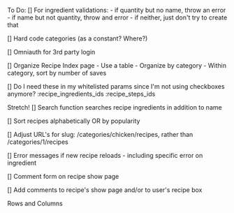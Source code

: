 To Do:
[] For ingredient validations: 
    - if quantity but no name, throw an error
    - if name but not quantity, throw and error
    - if neither, just don't try to create that

[] Hard code categories (as a constant? Where?)

[] Omniauth for 3rd party login

[] Organize Recipe Index page
    - Use a table
    - Organize by category
    - Within category, sort by number of saves

[] Do I need these in my whitelisted params since I'm not using checkboxes anymore?
    :recipe_ingredients_ids
    :recipe_steps_ids

Stretch!
[] Search function searches recipe ingredients in addition to name

[] Sort recipes alphabetically OR by popularity

[] Adjust URL's for slug: /categories/chicken/recipes, rather than /categories/1/recipes

[] Error messages if new recipe reloads - including specific error on ingredient

[] Comment form on recipe show page

[] Add comments to recipe's show page and/or to user's recipe box




Rows and Columns
<div class="row">
<div class="column">
</div>
</div>
